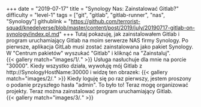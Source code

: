+++
date = "2019-07-17"
title = "Synology Nas: Zainstalować Gitlab?"
difficulty = "level-1"
tags = ["git", "gitlab", "gitlab-runner", "nas", "Synology"]
githublink = "https://github.com/terrorist-squad/knedelverse/blob/master/content/post/2019/july/20190717-gitlab-on-synology/index.pl.md"
+++
Tutaj pokazuję, jak zainstalowałem Gitlab i program uruchamiający Gitlab na moim serwerze NAS firmy Synology. Po pierwsze, aplikacja GitLab musi zostać zainstalowana jako pakiet Synology. W "Centrum pakietów" wyszukać "Gitlab" i kliknąć na "Zainstaluj".   
{{< gallery match="images/1/*.*" >}}
Usługa nasłuchuje dla mnie na porcie "30000". Kiedy wszystko działa, wywołuję mój Gitlab z http://SynologyHostName:30000 i widzę ten obrazek:
{{< gallery match="images/2/*.*" >}}
Kiedy loguję się po raz pierwszy, jestem proszony o podanie przyszłego hasła "admin". To było to! Teraz mogę organizować projekty. Teraz można zainstalować program uruchamiający Gitlab.  
{{< gallery match="images/3/*.*" >}}

